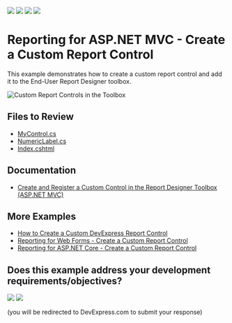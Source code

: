 <!-- default badges list -->
![](https://img.shields.io/endpoint?url=https://codecentral.devexpress.com/api/v1/VersionRange/372794576/23.1.2%2B)
[![](https://img.shields.io/badge/Open_in_DevExpress_Support_Center-FF7200?style=flat-square&logo=DevExpress&logoColor=white)](https://supportcenter.devexpress.com/ticket/details/T1020324)
[![](https://img.shields.io/badge/📖_How_to_use_DevExpress_Examples-e9f6fc?style=flat-square)](https://docs.devexpress.com/GeneralInformation/403183)
[![](https://img.shields.io/badge/💬_Leave_Feedback-feecdd?style=flat-square)](#does-this-example-address-your-development-requirementsobjectives)
<!-- default badges end -->
# Reporting for ASP.NET MVC - Create a Custom Report Control

This example demonstrates how to create a custom report control and add it to the End-User Report Designer toolbox.

![Custom Report Controls in the Toolbox](Images/screenshot.png)

## Files to Review

- [MyControl.cs](./CustomControlExample/CustomControls/MyControl.cs)
- [NumericLabel.cs](./CustomControlExample/CustomControls/NumericLabel.cs)
- [Index.cshtml](./CustomControlExample/Views/Home/Index.cshtml)

## Documentation

- [Create and Register a Custom Control in the Report Designer Toolbox (ASP.NET MVC)](https://docs.devexpress.com/XtraReports/400205/web-reporting/asp-net-mvc-reporting/end-user-report-designer-in-asp-net-mvc-applications/customization/register-a-custom-control-in-the-report-designer-toolbox)


## More Examples

- [How to Create a Custom DevExpress Report Control](https://github.com/DevExpress-Examples/Reporting-Custom-Controls)
- [Reporting for Web Forms - Create a Custom Report Control](https://github.com/DevExpress-Examples/reporting-web-custom-control-designer-toolbox)
- [Reporting for ASP.NET Core - Create a Custom Report Control](https://github.com/DevExpress-Examples/Reporting-AspNetCore-Create-Custom-Control)



<!-- feedback -->
## Does this example address your development requirements/objectives?

[<img src="https://www.devexpress.com/support/examples/i/yes-button.svg"/>](https://www.devexpress.com/support/examples/survey.xml?utm_source=github&utm_campaign=reporting-asp-net-mvc-create-custom-control&~~~was_helpful=yes) [<img src="https://www.devexpress.com/support/examples/i/no-button.svg"/>](https://www.devexpress.com/support/examples/survey.xml?utm_source=github&utm_campaign=reporting-asp-net-mvc-create-custom-control&~~~was_helpful=no)

(you will be redirected to DevExpress.com to submit your response)
<!-- feedback end -->
